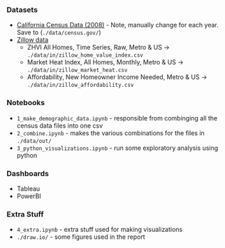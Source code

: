 
### Datasets

- [California Census Data (2008)](https://data.census.gov/app/mdat/ACSPUMS1Y2008/table?cv=ucgid&rv=AGEP_RC1,SEX,SCHL_RC1,HISP_RC1,RAC1P_RC1,PINCP_RC1&wt=PWGTP&g=AwFm-BVBlYDYg&AGEP_RC1=N4IgyiBcIEoKYGMD2ATOACAZkgTugggOZwgA0sUI~A4gKIAKZIAalANpsgAMXpAjJAF8A7Ex7oALknQiyEnAFc4AXVKchADkgA2ACxM~GydL1zFKtSAHaArJACc9prePoNXANRmly5QF8gA&SCHL_RC1=N4IgyiBcIEoKYGMD2ATOACAZkgTugoigK4ICGALgJZIB2pANuheaZTQLZw3kgA0sUcAGEAEgBk~IAGpQA2rJABGAGy9FAdkkjKAcwAW6AM4I9SJI1zo4ARyKUAbgy49e5HETgBdXgoBMABjUATjUADkkwJE50ZHp6OB04XnR4w0N0cj1SGnQAFgBaAE88NB0cODg~Nw9vPwBmXl9cxsVG30kAIVITOHpcAHJ00vKMSz1dPTgcKvcvHyUAVl5-VsUG-yXAxVb-VX9mxWb-dZD-dTVfNUD-UOX2-gA5JHRx-SMTM0YUSgAHPvZSDMap4AL5AA&HISP_RC1=N4IgyiBcIEoKYGMD2ATOACAZkgTu~yaK6aALgIYCWANnMQBKUDOADuQHaULq6UDmldiAA0sKCHoBJMAAURIAGpQA2spAAGAEzD1AZh0AWHQFYdANh0B2HQA4dATmEBGdc6fPtT-U6NPTTiydrJzsnR01XTXdNbU19TQN5RlYOLhFSHABXOABdYTV1J3kAOSRSdGS2TgR0rNycgF8gA&RAC1P_RC1=N4IgyiBcIEoKYGMD2ATOACAZkgTu~yaK6aALgIYCWANnMTuQhoXCADSxSwCCAwgIwAFdiABqUANoSQ-EQHUAFpVKs2pHAFc4AXTbSATCO6YclBOQB26bgFs4p8xfbqtu6QDYjAZ0qXnmnT0QAGY2ABY2AFY2AHY2AA42AE4RAHlSBXt-V20AXyA&PINCP_RC1=N4IgyiBcIEoKYGMD2ATOACAZkgTugKkgC4CGANugA5w4DOSAdgOS3oCWDyAthgBS1sA5gzgoANOgCutDAEEAIgCkAkgDkAwuiJJ0JFACtpRLTuQNapBsZRIyZEnQCUIMbCggACmvUeXIAGpQANpBIAC0AIwAnDFRYpGxABxiAMyQEZAALLGp6QCsAAxFGZkATAWxeWKZkAkxAOy1EX6qxOgAomQyAO4AFjQYAOI4SJLUKC6Y5DIAumKhaYVFkLFRfgAkVUUFJujrcbEuRDiScHML6dsF6dkxGxEFYtu76xGZYodix6fnIGkRS2upVua1cry2RRewI~dy~JzO8z~kFKgMgKRBGxRT0h2j26JhoO~CIuKVRINBIHWpOxO1x62yBKO8N~iyukHqGLBhRpLw5jLhP0RaXqqIBVw2Ip5JAYKHQSAAbjQmYLQgUWjplJwkDxlWcZgBfIA) - Note, manually change for each year. Save to (`./data/census.gov/`)
- [Zillow data](https://www.zillow.com/research/data/)
    - ZHVI All Homes, Time Series, Raw, Metro & US -> `./data/in/zillow_home_value_index.csv`
    - Market Heat Index, All Homes, Monthly, Metro & US -> `./data/in/zillow_market_heat.csv`
    - Affordability, New Homeowner Income Needed, Metro & US -> `./data/in/zillow_affordability.csv`

### Notebooks
- `1_make_demographic_data.ipynb` - responsible from combinging all the census data files into one csv
- `2_combine.ipynb` - makes the various combinations for the files in `./data/out/`
- `3_python_visualizations.ipynb` - run some exploratory analysis using python

### Dashboards
- Tableau
- PowerBI

### Extra Stuff
- `4_extra.ipynb` - extra stuff used for making visualizations
- `./draw.io/` - some figures used in the report